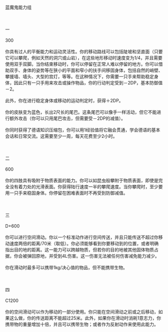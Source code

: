<title>蓝魔鬼</title>
<meta name="GENERATOR" content="WinCHM">
<meta http-equiv="Content-Type" content="text/html; charset=gb2312">
<br>蓝魔鬼能力组 
<br>
<br>
<br>
<br>一 
<br>
<br>300 
<br>
<br>你具有过人的平衡能力和运动灵活性。你的移动路线可以包括陡坡和坚直面（只要它可以攀爬，例如天然的洞穴或山岩），在这些地形移动时速度变为1/4，并且需要使用双手双脚。当你结束移动时，你可以停留在正常人难以停留的地方。你可以借助双手、身体的姿势等在狭小的平面和窄小的扶手间移固身体，包括自然的峭壁、攀援墙、墙头、大型的宫灯，等等。在这种情况下，你需要一只手来帮助稳定身体，因此只有一只手用来攻击或操作物品，你的行动判定受到－2DP，基本防御值－2。 
<br>
<br>此外，你在进行稳定身体或移动的运动判定时，获得＋2DP。 
<br>
<br>你的皮肤变为蓝色，长出2尺长的尾巴。这条尾巴可以像手一样活动，但它不能进行额外攻击（你可以只用尾巴攻击，但需要受－2DP的减值）。 
<br>
<br>你同时获得了德语知识压缩包，你可以用1经验值将它融会贯通，学会德语的基本会话和日常交流。这需要至少一周，每天花费至少2小时。 
<br>
<br>
<br>
<br>二 
<br>
<br>600
<br>
<br>你的四肢具有吸附于物质表面的能力。你可以如昆虫般攀附于物质表面，即使是完全没有着力处的光滑表面。你获得陆行速度一半的攀爬速度。当你攀爬时，至少要用一只手来稳固身体。你停留在困难表面时不再受到防御减值。 
<br>
<br>
<br>
<br>三 
<br>
<br>D+600 
<br>
<br>你可以进行空间滑动。你以一个标准动作进行空间传送，并且只能传送不超过你移动速度两倍的距离/70米（取低）。你必须能够看到你要移动到的位置，或者明确指出目的地的距离。这一能力可以跨越物质，但若你的目的地被其他固体物质占据，你会被弹回原地，并受到4L伤害。这一伤害无法被任何伤害减免能力减少。 
<br>
<br>你在滑动时最多可以携带1kg/决心值的物品，但不能携带生物。 
<br>
<br>
<br>
<br>四 
<br>
<br>C1200 
<br>
<br>你的空间滑动可以作为移动的一部分使用。你只能在空间滑动之前或之后移动，如果这么做，你的传送距离不能超过25米。此外，如果你在滑动时消耗1意志力，你携带物的重量增加十倍，并且可以携带生物；或者作为反射动作来使用此能力。